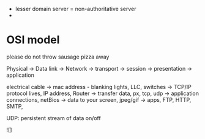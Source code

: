 - lesser domain server = non-authoritative server
- 

# OSI model


please do not throw sausage pizza away

Physical -> Data link -> Network -> transport -> session -> presentation -> application

electrical cable -> mac address - blanking lights, LLC, switches -> TCP/IP protocol lives, IP address, Router -> transfer data, px, tcp, udp -> application connections, netBios -> data to your screen, jpeg/gif -> apps, FTP, HTTP, SMTP, 

UDP: persistent stream of data on/off

![]
